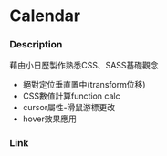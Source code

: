# Calendar
### Description
  藉由小日歷製作熟悉CSS、SASS基礎觀念
  
  + 絕對定位垂直置中(transform位移)
  + CSS數值計算function calc
  + cursor屬性-滑鼠游標更改
  + hover效果應用
  
### Link